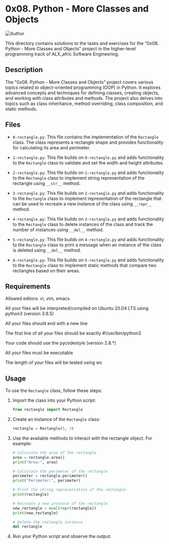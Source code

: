 # 0x08. Python - More Classes and Objects

![Author](https://img.shields.io/badge/Author-AzukaUteh-blue.svg)


This directory contains solutions to the tasks and exercises for the "0x08. Python - More Classes and Objects" project in the higher-level programming track of ALX_afric Software Engineering.

## Description

The "0x08. Python - More Classes and Objects" project covers various topics related to object-oriented programming (OOP) in Python. It explores advanced concepts and techniques for defining classes, creating objects, and working with class attributes and methods. The project also delves into topics such as class inheritance, method overriding, class composition, and static methods.

## Files

- `0-rectangle.py`: This file contains the implementation of the `Rectangle` class. The class represents a rectangle shape and provides functionality for calculating its area and perimeter.

- `1-rectangle.py`: This file builds on `0-rectangle.py` and adds functionality to the `Rectangle` class to validate and set the width and height attributes.

- `2-rectangle.py`: This file builds on `1-rectangle.py` and adds functionality to the `Rectangle` class to implement string representation of the rectangle using `__str__` method.

- `3-rectangle.py`: This file builds on `2-rectangle.py` and adds functionality to the `Rectangle` class to implement representation of the rectangle that can be used to recreate a new instance of the class using `__repr__` method.

- `4-rectangle.py`: This file builds on `3-rectangle.py` and adds functionality to the `Rectangle` class to delete instances of the class and track the number of instances using `__del__` method.

- `5-rectangle.py`: This file builds on `4-rectangle.py` and adds functionality to the `Rectangle` class to print a message when an instance of the class is deleted using `__del__` method.

- `6-rectangle.py`: This file builds on `5-rectangle.py` and adds functionality to the `Rectangle` class to implement static methods that compare two rectangles based on their areas.

## Requirements


Allowed editors: vi, vim, emacs

All your files will be interpreted/compiled on Ubuntu 20.04 LTS using python3 (version 3.8.5)

All your files should end with a new line

The first line of all your files should be exactly #!/usr/bin/python3

Your code should use the pycodestyle (version 2.8.*)

All your files must be executable

The length of your files will be tested using wc

## Usage

To use the `Rectangle` class, follow these steps:

1. Import the class into your Python script:
    ```python
    from rectangle import Rectangle
    ```

2. Create an instance of the `Rectangle` class:
    ```python
    rectangle = Rectangle(5, 3)
    ```

3. Use the available methods to interact with the rectangle object. For example:
    ```python
    # Calculate the area of the rectangle
    area = rectangle.area()
    print("Area:", area)

    # Calculate the perimeter of the rectangle
    perimeter = rectangle.perimeter()
    print("Perimeter:", perimeter)

    # Print the string representation of the rectangle
    print(rectangle)

    # Recreate a new instance of the rectangle
    new_rectangle = eval(repr(rectangle))
    print(new_rectangle)

    # Delete the rectangle instance
    del rectangle
    ```

4. Run your Python script and observe the output.
